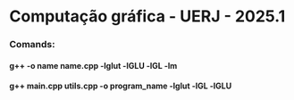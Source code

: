 # Computação gráfica - UERJ - 2025.1

### Comands:
#### g++ -o name name.cpp -lglut -lGLU -lGL -lm
#### g++ main.cpp utils.cpp -o program_name -lglut -lGL -lGLU
